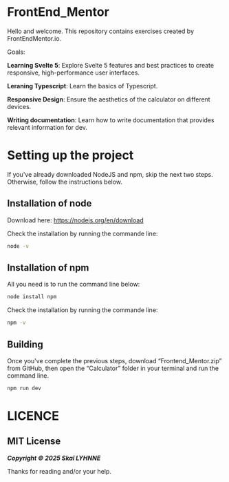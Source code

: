 # FrontEnd_Mentor
Hello and welcome. This repository contains exercises created by FrontEndMentor.io.

Goals:

**Learning Svelte 5**: Explore Svelte 5 features and best practices to create responsive, high-performance user interfaces.

**Leraning Typescript**: Learn the basics of Typescript.

**Responsive Design**: Ensure the aesthetics of the calculator on different devices.

**Writing documentation**: Learn how to write documentation that provides relevant information for dev.

# Setting up the project

If you've already downloaded NodeJS and npm, skip the next two steps. Otherwise, follow the instructions below.

## Installation of node

Download here: https://nodejs.org/en/download

Check the installation by running the commande line:
```bash
node -v
```

## Installation of npm

All you need is to run the command line below:

```bash
node install npm
```

Check the installation by running the commande line:

```bash
npm -v
```

## Building

Once you've complete the previous steps, download “Frontend_Mentor.zip” from GitHub, then open the “Calculator” folder in your terminal and run the command line.

```bash
npm run dev
```

# LICENCE
## MIT License

***Copyright © 2025 Skaï LYHNNE***

Thanks for reading and/or your help.